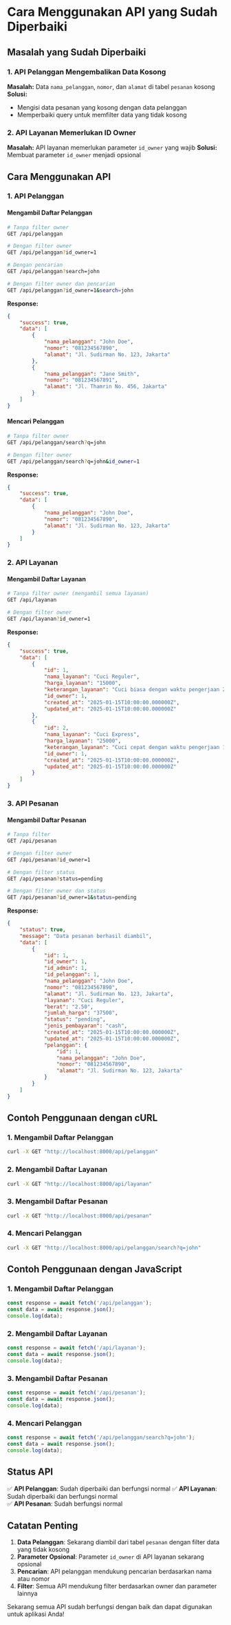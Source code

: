 # Cara Menggunakan API yang Sudah Diperbaiki

## Masalah yang Sudah Diperbaiki

### 1. **API Pelanggan Mengembalikan Data Kosong**
**Masalah:** Data `nama_pelanggan`, `nomor`, dan `alamat` di tabel `pesanan` kosong
**Solusi:** 
- Mengisi data pesanan yang kosong dengan data pelanggan
- Memperbaiki query untuk memfilter data yang tidak kosong

### 2. **API Layanan Memerlukan ID Owner**
**Masalah:** API layanan memerlukan parameter `id_owner` yang wajib
**Solusi:** Membuat parameter `id_owner` menjadi opsional

## Cara Menggunakan API

### 1. **API Pelanggan**

#### Mengambil Daftar Pelanggan
```bash
# Tanpa filter owner
GET /api/pelanggan

# Dengan filter owner
GET /api/pelanggan?id_owner=1

# Dengan pencarian
GET /api/pelanggan?search=john

# Dengan filter owner dan pencarian
GET /api/pelanggan?id_owner=1&search=john
```

**Response:**
```json
{
    "success": true,
    "data": [
        {
            "nama_pelanggan": "John Doe",
            "nomor": "081234567890",
            "alamat": "Jl. Sudirman No. 123, Jakarta"
        },
        {
            "nama_pelanggan": "Jane Smith",
            "nomor": "081234567891",
            "alamat": "Jl. Thamrin No. 456, Jakarta"
        }
    ]
}
```

#### Mencari Pelanggan
```bash
# Tanpa filter owner
GET /api/pelanggan/search?q=john

# Dengan filter owner
GET /api/pelanggan/search?q=john&id_owner=1
```

**Response:**
```json
{
    "success": true,
    "data": [
        {
            "nama_pelanggan": "John Doe",
            "nomor": "081234567890",
            "alamat": "Jl. Sudirman No. 123, Jakarta"
        }
    ]
}
```

### 2. **API Layanan**

#### Mengambil Daftar Layanan
```bash
# Tanpa filter owner (mengambil semua layanan)
GET /api/layanan

# Dengan filter owner
GET /api/layanan?id_owner=1
```

**Response:**
```json
{
    "success": true,
    "data": [
        {
            "id": 1,
            "nama_layanan": "Cuci Reguler",
            "harga_layanan": "15000",
            "keterangan_layanan": "Cuci biasa dengan waktu pengerjaan 2-3 hari",
            "id_owner": 1,
            "created_at": "2025-01-15T10:00:00.000000Z",
            "updated_at": "2025-01-15T10:00:00.000000Z"
        },
        {
            "id": 2,
            "nama_layanan": "Cuci Express",
            "harga_layanan": "25000",
            "keterangan_layanan": "Cuci cepat dengan waktu pengerjaan 1 hari",
            "id_owner": 1,
            "created_at": "2025-01-15T10:00:00.000000Z",
            "updated_at": "2025-01-15T10:00:00.000000Z"
        }
    ]
}
```

### 3. **API Pesanan**

#### Mengambil Daftar Pesanan
```bash
# Tanpa filter
GET /api/pesanan

# Dengan filter owner
GET /api/pesanan?id_owner=1

# Dengan filter status
GET /api/pesanan?status=pending

# Dengan filter owner dan status
GET /api/pesanan?id_owner=1&status=pending
```

**Response:**
```json
{
    "status": true,
    "message": "Data pesanan berhasil diambil",
    "data": [
        {
            "id": 1,
            "id_owner": 1,
            "id_admin": 1,
            "id_pelanggan": 1,
            "nama_pelanggan": "John Doe",
            "nomor": "081234567890",
            "alamat": "Jl. Sudirman No. 123, Jakarta",
            "layanan": "Cuci Reguler",
            "berat": "2.50",
            "jumlah_harga": "37500",
            "status": "pending",
            "jenis_pembayaran": "cash",
            "created_at": "2025-01-15T10:00:00.000000Z",
            "updated_at": "2025-01-15T10:00:00.000000Z",
            "pelanggan": {
                "id": 1,
                "nama_pelanggan": "John Doe",
                "nomor": "081234567890",
                "alamat": "Jl. Sudirman No. 123, Jakarta"
            }
        }
    ]
}
```

## Contoh Penggunaan dengan cURL

### 1. Mengambil Daftar Pelanggan
```bash
curl -X GET "http://localhost:8000/api/pelanggan"
```

### 2. Mengambil Daftar Layanan
```bash
curl -X GET "http://localhost:8000/api/layanan"
```

### 3. Mengambil Daftar Pesanan
```bash
curl -X GET "http://localhost:8000/api/pesanan"
```

### 4. Mencari Pelanggan
```bash
curl -X GET "http://localhost:8000/api/pelanggan/search?q=john"
```

## Contoh Penggunaan dengan JavaScript

### 1. Mengambil Daftar Pelanggan
```javascript
const response = await fetch('/api/pelanggan');
const data = await response.json();
console.log(data);
```

### 2. Mengambil Daftar Layanan
```javascript
const response = await fetch('/api/layanan');
const data = await response.json();
console.log(data);
```

### 3. Mengambil Daftar Pesanan
```javascript
const response = await fetch('/api/pesanan');
const data = await response.json();
console.log(data);
```

### 4. Mencari Pelanggan
```javascript
const response = await fetch('/api/pelanggan/search?q=john');
const data = await response.json();
console.log(data);
```

## Status API

✅ **API Pelanggan**: Sudah diperbaiki dan berfungsi normal
✅ **API Layanan**: Sudah diperbaiki dan berfungsi normal  
✅ **API Pesanan**: Sudah berfungsi normal

## Catatan Penting

1. **Data Pelanggan**: Sekarang diambil dari tabel `pesanan` dengan filter data yang tidak kosong
2. **Parameter Opsional**: Parameter `id_owner` di API layanan sekarang opsional
3. **Pencarian**: API pelanggan mendukung pencarian berdasarkan nama atau nomor
4. **Filter**: Semua API mendukung filter berdasarkan owner dan parameter lainnya

Sekarang semua API sudah berfungsi dengan baik dan dapat digunakan untuk aplikasi Anda! 